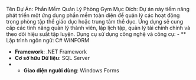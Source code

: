 Tên Dự Án: Phần Mềm Quản Lý Phòng Gym 
Mục Đích: Dự án này tiềm năng phát triển một ứng dụng phần mềm toàn diện để quản lý các hoạt động trong phòng tập thể giáo dục hoặc trung tâm thể dục.
Ứng dụng sẽ cung cấp các tính năng quản lý thành viên, lập lịch tập, quản lý tài chính chính và theo dõi hiệu suất tập luyện.
Dụng cụ sử dụng công nghệ và công cụ: - ** Lập trình ngôn ngữ: C# WINFORM
- **Framework**: .NET Framework 
- **Cơ sở hữu Dữ liệu**: SQL Server
-  - **Giao diện người dùng**: Windows Forms

